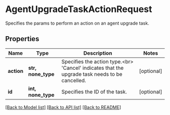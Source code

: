 # AgentUpgradeTaskActionRequest

Specifies the params to perform an action on an agent upgrade task.

## Properties
Name | Type | Description | Notes
------------ | ------------- | ------------- | -------------
**action** | **str, none_type** | Specifies the action type.&lt;br&gt; &#39;Cancel&#39; indicates that the upgrade task needs to be cancelled. | [optional] 
**id** | **int, none_type** | Specifies the ID of the task. | [optional] 

[[Back to Model list]](../README.md#documentation-for-models) [[Back to API list]](../README.md#documentation-for-api-endpoints) [[Back to README]](../README.md)


